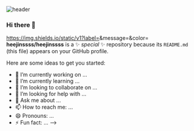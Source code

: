 ![header](https://capsule-render.vercel.app/api?type=wave&color=auto&height=300&section=header&text=Heejin%20Bae&fontSize=90)

### Hi there 👋

https://img.shields.io/static/v1?label=<LABEL>&message=<MESSAGE>&color=<COLOR>
**heejinssss/heejinssss** is a ✨ _special_ ✨ repository because its `README.md` (this file) appears on your GitHub profile.

Here are some ideas to get you started:

- 🔭 I’m currently working on ...
- 🌱 I’m currently learning ...
- 👯 I’m looking to collaborate on ...
- 🤔 I’m looking for help with ...
- 💬 Ask me about ...
- 📫 How to reach me: ...
- 😄 Pronouns: ...
- ⚡ Fun fact: ...
-->
